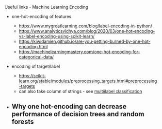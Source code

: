 Useful links - Machine Learning Encoding

- one-hot-encoding of features
    - https://www.mygreatlearning.com/blog/label-encoding-in-python/
    - https://www.analyticsvidhya.com/blog/2020/03/one-hot-encoding-vs-label-encoding-using-scikit-learn/
    - https://kiwidamien.github.io/are-you-getting-burned-by-one-hot-encoding.html
    - https://machinelearningmastery.com/one-hot-encoding-for-categorical-data/

- encoding of target/label
    - https://scikit-learn.org/stable/modules/preprocessing_targets.html#preprocessing-targets
    - can also take column of strings - see [multiilabel classification](https://scikit-learn.org/stable/modules/multiclass.html#multiclass-classification)

- Why one hot-encoding can decrease performance of decision trees and random forests
    -
